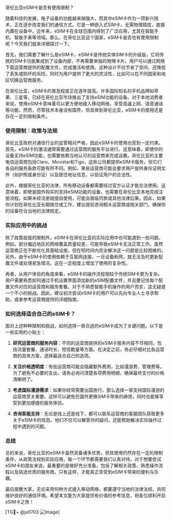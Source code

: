 哥伦比亚eSIM卡是否有使用限制？

随着科技的发展，电子设备的功能越来越强大，而其中eSIM卡作为一项新兴技术，正在逐步改变我们的通信方式。它是一种嵌入式SIM卡，无需物理插拔，直接内置在设备中。近年来，eSIM卡在全球范围内得到了广泛应用，尤其在智能手机、智能手表等领域。那么，在哥伦比亚这个国家，eSIM卡是否也有使用限制呢？今天我们就来详细探讨一下。

首先，我们需要了解什么是eSIM卡。eSIM卡是传统实体SIM卡的升级版，它将传统的SIM卡功能集成到了设备内部，不再需要单独的物理卡片。用户可以通过网络下载运营商提供的配置文件，完成激活和使用。这种设计不仅节省了空间，还降低了丢失或损坏的风险，同时为用户提供了更大的灵活性，比如可以在不同国家和地区切换运营商服务。

在哥伦比亚，eSIM卡的普及程度正在逐年提高。许多国际知名的手机品牌如苹果、三星等，已经在哥伦比亚市场推出了支持eSIM功能的设备。对于本地消费者来说，使用eSIM卡意味着可以更方便地接入移动网络，享受高速上网、语音通话等功能。然而，尽管技术本身没有国界，但具体到哥伦比亚，eSIM卡的使用还是存在一定的限制条件。

### 使用限制：政策与法规

哥伦比亚政府对通信行业的监管相对严格，因此eSIM卡的使用也受到一定约束。首先，eSIM卡的激活通常需要通过运营商的服务平台进行。这意味着，即使你的设备支持eSIM功能，也需要依赖当地认可的运营商来完成设置。哥伦比亚的主要电信运营商包括Claro、Movistar和Tigo，这些公司都提供eSIM卡服务，但它们各自的服务条款可能有所不同。例如，某些运营商可能会要求用户提供身份证明文件（如护照或身份证）以及居住地址信息，以验证用户的合法性。

此外，根据哥伦比亚的法律，所有移动设备都需要经过官方认证才能合法使用。这意味着，即使是国外购买的支持eSIM功能的设备，也需要在哥伦比亚本地完成注册流程。如果未经注册就擅自使用，可能会面临罚款或其他法律后果。因此，如果你计划在哥伦比亚长期居住或工作，建议提前咨询相关运营商或相关部门，确保你的设备符合当地的法律规定。

### 实际应用中的挑战

除了政策层面的限制外，eSIM卡在哥伦比亚的实际应用中也可能遇到一些问题。例如，部分偏远地区的网络覆盖质量较差，可能导致eSIM卡无法正常工作。虽然运营商正在不断优化其基础设施，但在短时间内完全解决这一问题是比较困难的。另外，由于eSIM卡的使用依赖于互联网连接，一旦设备断网，就无法及时更新配置文件或处理紧急情况。这在一定程度上增加了使用的复杂性。

再者，从用户体验的角度来看，eSIM卡的操作流程相较于传统SIM卡更为复杂。用户需要熟悉如何通过手机设置界面添加新的eSIM配置文件，并且要记住每个配置文件对应的运营商和服务套餐。对于不熟悉智能手机操作的用户而言，这无疑是一个不小的挑战。因此，建议初次尝试eSIM卡的用户可以先向专业人士寻求帮助，或者参考运营商提供的详细指南。

### 如何选择适合自己的eSIM卡？

面对上述种种限制和挑战，如何选择一款合适的eSIM卡成为了关键问题。以下是一些实用的小贴士：

1. **研究运营商的服务内容**：不同的运营商提供的eSIM卡服务内容不尽相同，包括流量套餐、通话时长、短信数量等方面。在决定之前，务必仔细对比各运营商的具体方案，选择最适合自己的选项。
   
2. **关注价格透明度**：有些运营商可能会隐藏额外费用，比如漫游费、管理费等。为了避免不必要的支出，请务必询问清楚各项费用明细，确保最终支付的价格清晰明了。

3. **考虑国际漫游需求**：如果你经常需要出国旅行，那么选择一家支持国际漫游的运营商至关重要。这样可以避免在国外更换SIM卡带来的麻烦，同时也能够享受到更加便捷的服务体验。

4. **咨询客服支持**：无论是线上还是线下，都可以联系运营商的客服团队获取更多关于eSIM卡的信息。他们不仅可以解答你的疑问，还能帮助解决实际操作过程中遇到的问题。

### 总结

总的来说，哥伦比亚的eSIM卡虽然具备诸多优势，但其使用仍然存在一定的限制条件。从政策法规到实际应用，每一个环节都需要我们认真对待。对于想要尝试eSIM卡的朋友来说，最重要的是做好充分准备，包括了解相关政策、熟悉操作流程以及挑选优质的服务商。只有这样，才能真正享受到eSIM卡带来的便利与乐趣。

最后提醒大家，无论采用何种方式接入移动网络，都要遵守当地的法律法规，共同维护良好的通信环境。希望本文能为大家提供有价值的参考信息，祝各位顺利开启eSIM卡之旅！

[TG💪+ @jx0703 ![Image](https://github.com/user-attachments/assets/dbca1d08-cadb-493c-b0ec-ad6f7a83f270)]